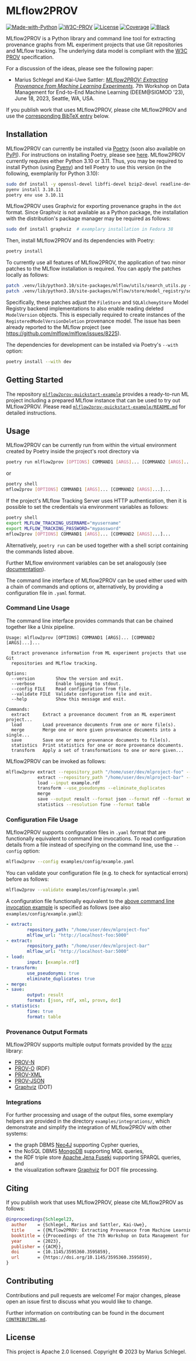 # MLflow2PROV

[![Made-with-Python](https://img.shields.io/badge/Made%20with-Python-1f425f.svg)](https://www.python.org) [![W3C-PROV](https://img.shields.io/static/v1?logo=w3c&label=&message=PROV&labelColor=2c2c32&color=007acc&logoColor=007acc?logoWidth=200)](https://www.w3.org/TR/prov-overview/) [![License](https://img.shields.io/badge/license-Apache_2.0-green.svg)](https://opensource.org/licenses/Apache-2.0) [![Coverage](docs/assets/coverage-badge.svg)](README.md) [![Black](https://img.shields.io/badge/code%20style-black-black)](https://github.com/psf/black)

MLflow2PROV is a Python library and command line tool for extracting provenance graphs from ML experiment projects that use Git repositories and MLflow tracking. The underlying data model is compliant with the [W3C PROV](https://www.w3.org/TR/prov-overview/) specification.

For a discussion of the ideas, please see the following paper:

* Marius Schlegel and Kai-Uwe Sattler: [*MLflow2PROV: Extracting Provenance from Machine Learning Experiments*](https://doi.org/10.1145/3595360.3595859). 7th Workshop on Data Management for End-to-End Machine Learning (DEEM@SIGMOD '23), June 18, 2023, Seattle, WA, USA.

If you publish work that uses MLflow2PROV, please cite MLflow2PROV and use the [corresponding BibTeX entry](#citing) below.

## Installation

MLflow2PROV can currently be installed via [Poetry](https://python-poetry.org) (soon also available on [PyPI](https://pypi.org)). For instructions on installing Poetry, please see [here](https://python-poetry.org/docs/#installation). MLflow2PROV currently requires either Python 3.10 or 3.11. Thus, you may be required to install Python (using [Pyenv](https://github.com/pyenv/pyenv)) and tell Poetry to use this version (in the following, exemplarily for Python 3.10):

```bash
sudo dnf install -y openssl-devel libffi-devel bzip2-devel readline-devel sqlite-devel xz-devel tk-devel  # exemplary installation of Python dependencies in Fedora 38
pyenv install 3.10.11
poetry env use 3.10.11
```

MLflow2PROV uses Graphviz for exporting provenance graphs in the `dot` format. Since Graphviz is not available as a Python package, the installation with the distribution's package manager may be required as follows:

```bash
sudo dnf install graphviz  # exemplary installation in Fedora 38
```

Then, install MLflow2PROV and its dependencies with Poetry:

```bash
poetry install
```

To currently use all features of MLflow2PROV, the application of two minor patches to the MLflow installation is required. You can apply the patches locally as follows:

```bash
patch .venv/lib/python3.10/site-packages/mlflow/utils/search_utils.py < patches/mlflow-2.4.2-search_utils.patch
patch .venv/lib/python3.10/site-packages/mlflow/store/model_registry/sqlalchemy_store.py < patches/mlflow-2.4.2-sqlalchemy_store.patch
```

Specifically, these patches adjust the `FileStore` and `SQLAlchemyStore` Model Registry backend implementations to also enable reading deleted `ModelVersion` objects. This is especially required to create instances of the `RegisteredModelVersionDeletion` provenance model. The issue has been already reported to the MLflow project (see <https://github.com/mlflow/mlflow/issues/8225>).

The dependencies for development can be installed via Poetry's `--with` option:

```bash
poetry install --with dev
```

## Getting Started

The repository [`mlflow2prov-quickstart-example`](https://github.com/mariusschlegel/mlflow2prov-quickstart-example) provides a ready-to-run ML project including a prepared MLflow instance that can be used to try out MLflow2PROV. Please read [`mlflow2prov-quickstart-example/README.md`](https://github.com/mariusschlegel/mlflow2prov-quickstart-example/blob/main/README.md) for detailed instructions.

## Usage

MLflow2PROV can be currently run from within the virtual environment created by Poetry inside the project's root directory via

```bash
poetry run mlflow2prov [OPTIONS] COMMAND1 [ARGS]... [COMMAND2 [ARGS]...]...
```

or

```bash
poetry shell
mflow2prov [OPTIONS] COMMAND1 [ARGS]... [COMMAND2 [ARGS]...]...
```

If the project's MLflow Tracking Server uses HTTP authentication, then it is possible to set the credentials via environment variables as follows:

```bash
poetry shell
export MLFLOW_TRACKING_USERNAME="myusername"
export MLFLOW_TRACKING_PASSWORD="mypassword"
mflow2prov [OPTIONS] COMMAND1 [ARGS]... [COMMAND2 [ARGS]...]...
```

Alternatively, `poetry run` can be used together with a shell script containing the commands listed above.

Further MLflow environment variables can be set analogously (see [documentation](<https://mlflow.org/docs/latest/tracking.html#logging-to-a-tracking-server>)).

The command line interface of MLflow2PROV can be used either used with a chain of commands and options or, alternatively, by providing a configuration file in `.yaml` format.

### Command Line Usage

The command line interface provides commands that can be chained together like a Unix pipeline.

```
Usage: mlflow2prov [OPTIONS] COMMAND1 [ARGS]... [COMMAND2 [ARGS]...]...

  Extract provenance information from ML experiment projects that use Git
  repositories and MLflow tracking.

Options:
  --version        Show the version and exit.
  --verbose        Enable logging to stdout.
  --config FILE    Read configuration from file.
  --validate FILE  Validate configuration file and exit.
  --help           Show this message and exit.

Commands:
  extract     Extract a provenance document from an ML experiment project...
  load        Load provenance documents from one or more file(s).
  merge       Merge one or more given provenance documents into a single...
  save        Save one or more provenance documents to file(s).
  statistics  Print statistics for one or more provenance documents.
  transform   Apply a set of transformations to one or more given...
```

MLflow2PROV can be invoked as follows:

```bash
mlflow2prov extract --repository_path "/home/user/dev/mlproject-foo" --mlflow_url "http://localhost-foo:5000" \
            extract --repository_path "/home/user/dev/mlproject-bar" --mlflow_url "http://localhost-bar:5000" \
            load --input example.rdf                                                                          \
            transform --use_pseudonyms --eliminate_duplicates                                                 \
            merge                                                                                             \
            save --output result --format json --format rdf --format xml --format provn --format dot          \
            statistics --resolution fine --format table
```

### Configuration File Usage

MLflow2PROV supports configuration files in `.yaml` format that are functionally equivalent to command line invocations. To read configuration details from a file instead of specifying on the command line, use the `--config` option:

```bash
mlflow2prov --config examples/config/example.yaml
```

You can validate your configuration file (e.g. to check for syntactical errors) before as follows:

```bash
mlflow2prov --validate examples/config/example.yaml
```

A configuration file functionally equivalent to the [above command line invocation example](#command-line-usage) is specified as follows (see also `examples/config/example.yaml`):

```yaml
- extract:
        repository_path: "/home/user/dev/mlproject-foo"
        mlflow_url: "http://localhost-foo:5000"
- extract:
        repository_path: "/home/user/dev/mlproject-bar"
        mlflow_url: "http://localhost-bar:5000"
- load:
        input: [example.rdf]
- transform:
        use_pseudonyms: true
        eliminate_duplicates: true
- merge:
- save:
        output: result
        format: [json, rdf, xml, provn, dot]
- statistics:
        fine: true
        format: table
```

### Provenance Output Formats

MLflow2PROV supports multiple output formats provided by the [`prov`](https://github.com/trungdong/prov) library:

* [PROV-N](http://www.w3.org/TR/prov-n/)
* [PROV-O](http://www.w3.org/TR/prov-o/) (RDF)
* [PROV-XML](http://www.w3.org/TR/prov-xml/)
* [PROV-JSON](http://www.w3.org/Submission/prov-json/)
* [Graphviz](https://graphviz.org) (DOT)

### Integrations

For further processing and usage of the output files, some exemplary helpers are provided in the directory `examples/integrations/`, which demonstrate and simplify the integration of MLflow2PROV with other systems:

* the graph DBMS [Neo4J](https://neo4j.com) supporting Cypher queries,
* the NoSQL DBMS [MongoDB](https://www.mongodb.com) supporting MQL queries,
* the RDF triple store [Apache Jena Fuseki](https://jena.apache.org/documentation/fuseki2/index.html) supporting SPARQL queries, and
* the visualization software [Graphviz](https://graphviz.org) for DOT file processing.

## Citing

If you publish work that uses MLflow2PROV, please cite MLflow2PROV as follows:

```BibTeX
@inproceedings{Schlegel23,
  author    = {Schlegel, Marius and Sattler, Kai-Uwe},
  title     = {{MLflow2PROV: Extracting Provenance from Machine Learning Experiments}},
  booktitle = {{Proceedings of the 7th Workshop on Data Management for End-to-End Machine Learning (DEEM@SIGMOD '23)}},
  year      = {2023},
  publisher = {{ACM}},
  doi       = {10.1145/3595360.3595859},
  url       = {https://doi.org/10.1145/3595360.3595859},
}
```

## Contributing

Contributions and pull requests are welcome! For major changes, please open an issue first to discuss what you would like to change.

Further information on contributing can be found in the document [`CONTRIBUTING.md`](CONTRIBUTING.md).

## License

This project is Apache 2.0 licensed. Copyright © 2023 by Marius Schlegel.
